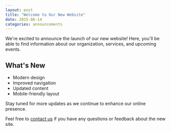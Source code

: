```yaml
---
layout: post
title: "Welcome to Our New Website"
date: 2025-06-14
categories: announcements
---
```


We're excited to announce the launch of our new website! Here, you'll be able to find information about our organization, services, and upcoming events.

## What's New

- Modern design
- Improved navigation
- Updated content
- Mobile-friendly layout

Stay tuned for more updates as we continue to enhance our online presence.

Feel free to [contact us](/contact) if you have any questions or feedback about the new site.
